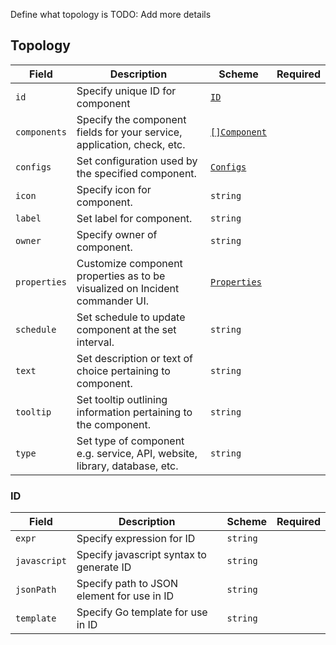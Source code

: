Define what topology is
TODO: Add more details

## Topology

| Field        | Description                                                                  | Scheme                                     | Required |
| ------------ | ---------------------------------------------------------------------------- | ------------------------------------------ | -------- |
| `id`         | Specify unique ID for component                                              | [`ID`](#id)                                |          |
| `components` | Specify the component fields for your service, application, check, etc.      | [`[]Component`](./components.md#component) |          |
| `configs`    | Set configuration used by the specified component.                           | [`Configs`](#configs-configs)              |          |
| `icon`       | Specify icon for component.                                                  | `string`                                   |          |
| `label`      | Set label for component.                                                     | `string`                                   |          |
| `owner`      | Specify owner of component.                                                  | `string`                                   |          |
| `properties` | Customize component properties as to be visualized on Incident commander UI. | [`Properties`](#properties-properties)     |          |
| `schedule`   | Set schedule to update component at the set interval.                        | `string`                                   |          |
| `text`       | Set description or text of choice pertaining to component.                   | `string`                                   |          |
| `tooltip`    | Set tooltip outlining information pertaining to the component.               | `string`                                   |          |
| `type`       | Set type of component e.g. service, API, website, library, database, etc.    | `string`                                   |          |

### ID

| Field        | Description                                | Scheme   | Required |
| ------------ | ------------------------------------------ | -------- | -------- |
| `expr`       | Specify expression for ID                  | `string` |          |
| `javascript` | Specify javascript syntax to generate ID   | `string` |          |
| `jsonPath`   | Specify path to JSON element for use in ID | `string` |          |
| `template`   | Specify Go template for use in ID          | `string` |          |
